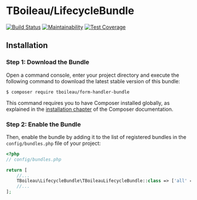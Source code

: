 # TBoileau/LifecycleBundle

[![Build Status](https://travis-ci.org/TBoileau/LifecycleBundle.svg?branch=master)](https://travis-ci.org/TBoileau/LifecycleBundle) 
[![Maintainability](https://api.codeclimate.com/v1/badges/cd7eb6cb24eafa9295d4/maintainability)](https://codeclimate.com/github/TBoileau/LifecycleBundle/maintainability)
[![Test Coverage](https://api.codeclimate.com/v1/badges/cd7eb6cb24eafa9295d4/test_coverage)](https://codeclimate.com/github/TBoileau/LifecycleBundle/test_coverage)


## Installation

### Step 1: Download the Bundle

Open a command console, enter your project directory and execute the
following command to download the latest stable version of this bundle:

```console
$ composer require tboileau/form-handler-bundle
```

This command requires you to have Composer installed globally, as explained
in the [installation chapter](https://getcomposer.org/doc/00-intro.md)
of the Composer documentation.

### Step 2: Enable the Bundle

Then, enable the bundle by adding it to the list of registered bundles
in the `config/bundles.php` file of your project:

```php
<?php
// config/bundles.php

return [
    //...
    TBoileau\LifecycleBundle\TBoileauLifecycleBundle::class => ['all' => true],
    //...
];

```